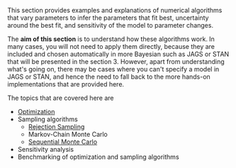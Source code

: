 This section provides examples and explanations of numerical algorithms that vary parameters to infer the parameters that fit best, uncertainty around the best fit, and sensitivity of the model to parameter changes. 

The **aim of this section** is to understand how these algorithms work. In many cases, you will not need to apply them directly, because they are included and chosen automatically in more Bayesian such as JAGS or STAN that will be presented in the section 3. However, apart from understanding what's going on, there may be cases where you can't specify a model in JAGS or STAN, and hence the need to fall back to the more hands-on implementations that are provided here. 

The topics that are covered here are

* [Optimization](https://github.com/florianhartig/LearningBayes/tree/master/CommentedCode/02-Samplers/Optimization)
* Sampling algorithms
  * [Rejection Sampling](https://github.com/florianhartig/LearningBayes/tree/master/CommentedCode/02-Samplers/Rejection)
  * Markov-Chain Monte Carlo
  * [Sequential Monte Carlo](https://github.com/florianhartig/LearningBayes/blob/master/CommentedCode/02-Samplers/SMC/SMC.md)
* Sensitivity analysis
* Benchmarking of optimization and sampling algorithms
